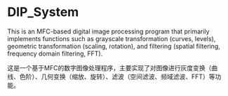 # DIP_System
This is an MFC-based digital image processing program that primarily implements functions such as grayscale transformation (curves, levels), geometric transformation (scaling, rotation), and filtering (spatial filtering, frequency domain filtering, FFT).

这是一个基于MFC的数字图像处理程序，主要实现了对图像进行灰度变换（曲线、色阶）、几何变换（缩放、旋转）、滤波（空间滤波、频域滤波、FFT）等功能。

